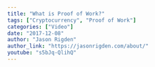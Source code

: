 ```yaml
---
title: "What is Proof of Work?"
tags: ["Cryptocurrency", "Proof of Work"]
categories: ["Video"]
date: "2017-12-08"
author: "Jason Rigden"
author_link: "https://jasonrigden.com/about/"
youtube: "s5bJq-QlihQ"
---
```

